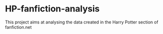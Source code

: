 # HP-fanfiction-analysis
This project aims at analysing the data created in the Harry Potter section of fanfiction.net
